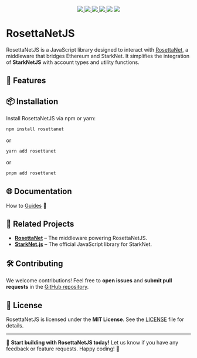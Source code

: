 <!-- primary badges -->
<p align="center">
  <a href="https://www.npmjs.com/package/rosettanet">
    <img src='https://img.shields.io/npm/v/rosettanet' />
  </a>
  <a href="https://www.npmjs.com/package/rosettanet">
    <img src='https://img.shields.io/npm/d18m/rosettanet.svg?color=blueviolet' />
  </a>
  <a href="https://github.com/Digine-Labs/rosettanetjs/blob/main/LICENSE">
    <img src="https://img.shields.io/badge/license-MIT-black">
  </a>
  <a href="https://github.com/Digine-Labs/rosettanetjs/stargazers">
    <img src='https://img.shields.io/github/stars/Digine-Labs/rosettanetjs?color=yellow' />
  </a>
  <img src="https://img.shields.io/badge/powered_by-Digine_Labs-navy?style=for-the-badge&labelColor=%23231F20&color=%234D2DB4">
  <a href="https://x.com/rosettanetstark">
    <img src="https://img.shields.io/badge/follow_us-Twitter-blue">
  </a>
</p>

# RosettaNetJS

RosettaNetJS is a JavaScript library designed to interact with [RosettaNet](https://github.com/Digine-Labs/rosettanet), a middleware that bridges Ethereum and StarkNet. It simplifies the integration of **StarkNetJS** with account types and utility functions.

## 🚀 Features

## 📦 Installation

Install RosettaNetJS via npm or yarn:

```sh
npm install rosettanet
```

or

```sh
yarn add rosettanet
```

or

```sh
pnpm add rosettanet
```

## 🌐 Documentation

How to [Guides](https://docs.rosettanet.io/) :book:

## 🔗 Related Projects

- **[RosettaNet](https://github.com/Digine-Labs/rosettanet)** – The middleware powering RosettaNetJS.
- **[StarkNet.js](https://github.com/0xs34n/starknet.js)** – The official JavaScript library for StarkNet.

## 🛠 Contributing

We welcome contributions! Feel free to **open issues** and **submit pull requests** in the [GitHub repository](https://github.com/Digine-Labs/rosettanetjs).

## 📄 License

RosettaNetJS is licensed under the **MIT License**. See the [LICENSE](https://github.com/Digine-Labs/rosettanetjs/blob/main/LICENSE) file for details.

---

🚀 **Start building with RosettaNetJS today!** Let us know if you have any feedback or feature requests. Happy coding! 🎉
